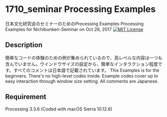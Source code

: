# 1710_seminar Processing Examples
日本文化研究会のセミナーのためのProcessing Examples
Processing Examples for Nichibunken-Seminar on Oct 26, 2017
[![MIT License](http://img.shields.io/badge/license-MIT-blue.svg?style=flat)](LICENSE)


## Description
簡単なコードの体験のための例が集められているので、高レベルな内容は一つも含んでいません。ウインドウサイズの設定から、簡単なインタラクション程度です。すべてのコメントは日本語で記載されています。
This Examples is for the beginners. There's no high-level codes inside. Example codes cover up to easy interaction through window size setting. All comments are Japanese.


## Requirement
Processing 3.3.6
(Coded with macOS Sierra 10.12.6)
